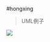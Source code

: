 #hongxing
> UML例子

<img src='https://g.gravizo.com/svg?
(*) --> if "Some Test" then;
-->[true] "activity 1";
if "" then;
-> "activity 3" as a3;
else;
if "Other test" then;
-left-> "activity 5";
else;
--> "activity 6";
endif;
endif;
else;
->[false] "activity 2";
endif;
a3 --> if "last test" then;
--> "activity 7";
else;
-> "activity 8";
endif;
'>